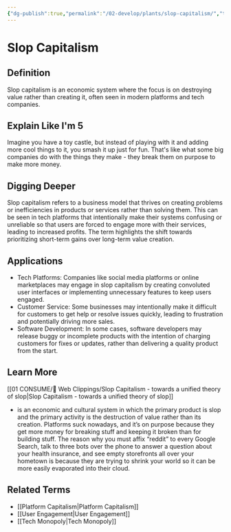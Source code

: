 ```yaml
---
{"dg-publish":true,"permalink":"/02-develop/plants/slop-capitalism/","title":"Slop Capitalism","tags":["slop-capitalism","capitalism","enshittification"]}
---
```


# Slop Capitalism 

## **Definition**  
Slop capitalism is an economic system where the focus is on destroying value rather than creating it, often seen in modern platforms and tech companies.

## **Explain Like I'm 5**  
Imagine you have a toy castle, but instead of playing with it and adding more cool things to it, you smash it up just for fun. That's like what some big companies do with the things they make - they break them on purpose to make more money.

## **Digging Deeper**
Slop capitalism refers to a business model that thrives on creating problems or inefficiencies in products or services rather than solving them. This can be seen in tech platforms that intentionally make their systems confusing or unreliable so that users are forced to engage more with their services, leading to increased profits. The term highlights the shift towards prioritizing short-term gains over long-term value creation.

## **Applications**  
- Tech Platforms: Companies like social media platforms or online marketplaces may engage in slop capitalism by creating convoluted user interfaces or implementing unnecessary features to keep users engaged.
- Customer Service: Some businesses may intentionally make it difficult for customers to get help or resolve issues quickly, leading to frustration and potentially driving more sales.
- Software Development: In some cases, software developers may release buggy or incomplete products with the intention of charging customers for fixes or updates, rather than delivering a quality product from the start.

## **Learn More**  
[[01 CONSUME/🔗 Web Clippings/Slop Capitalism - towards a unified theory of slop\|Slop Capitalism - towards a unified theory of slop]]
- is an economic and cultural system in which the primary product is slop and the primary activity is the destruction of value rather than its creation. Platforms suck nowadays, and it’s on purpose because they get more money for breaking stuff and keeping it broken than for building stuff. The reason why you must affix “reddit” to every Google Search, talk to three bots over the phone to answer a question about your health insurance, and see empty storefronts all over your hometown is because they are trying to shrink your world so it can be more easily evaporated into their cloud.

## **Related Terms**  
- [[Platform Capitalism\|Platform Capitalism]]
- [[User Engagement\|User Engagement]]
- [[Tech Monopoly\|Tech Monopoly]]